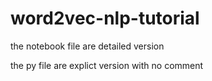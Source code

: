 # word2vec-nlp-tutorial
the notebook file are detailed version

the py file are explict version with no comment
